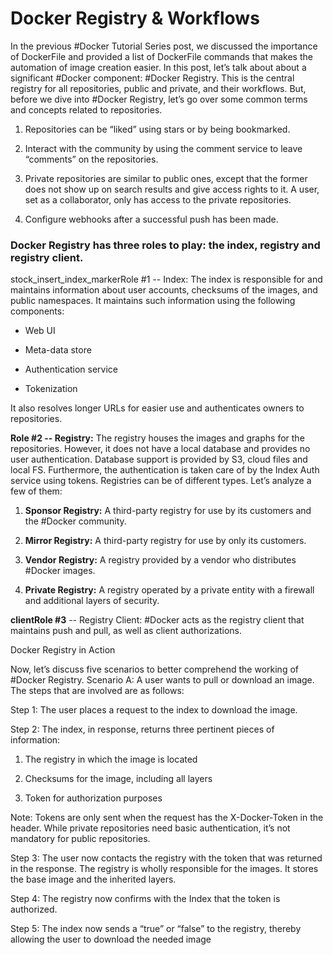 # Docker Registry & Workflows

In the previous #Docker Tutorial Series post, we discussed the importance of DockerFile and provided a list of DockerFile commands that makes the automation of image creation easier. In this post, let’s talk about about a significant #Docker component: #Docker Registry. This is the central registry for all repositories, public and private, and their workflows. But, before we dive into #Docker Registry, let’s go over some common terms and concepts related to repositories.

1. Repositories can be “liked” using stars or by being bookmarked.

2. Interact with the community by using the comment service to leave “comments” on the repositories.

3. Private repositories are similar to public ones, except that the former does not show up on search results and give access rights to it. A user, set as a collaborator, only has access to the private repositories.

4. Configure webhooks after a successful push has been made.

### Docker Registry has three roles to play: the index, registry and registry client.

stock_insert_index_markerRole #1 -- Index: The index is responsible for and maintains information about user accounts, checksums of the images, and public namespaces. It maintains such information using the following components:

* Web UI

* Meta-data store

* Authentication service

* Tokenization

It also resolves longer URLs for easier use and authenticates owners to repositories.

**Role #2 -- Registry:** The registry houses the images and graphs for the repositories. However, it does not have a local database and provides no user authentication. Database support is provided by S3, cloud files and local FS. Furthermore, the authentication is taken care of by the Index Auth service using tokens. Registries can be of different types. Let’s analyze a few of them:

1. **Sponsor Registry:** A third-party registry for use by its customers and the #Docker community.

2. **Mirror Registry:** A third-party registry for use by only its customers.

3. **Vendor Registry:** A registry provided by a vendor who distributes #Docker images.

4. **Private Registry:** A registry operated by a private entity with a firewall and additional layers of security.

**clientRole #3** -- Registry Client: #Docker acts as the registry client that maintains push and pull, as well as client authorizations.

Docker Registry in Action

Now, let’s discuss five scenarios to better comprehend the working of #Docker Registry. Scenario A: A user wants to pull or download an image. The steps that are involved are as follows:

Step 1: The user places a request to the index to download the image.

Step 2: The index, in response, returns three pertinent pieces of information:

1. The registry in which the image is located

2. Checksums for the image, including all layers

3. Token for authorization purposes

Note: Tokens are only sent when the request has the X-Docker-Token in the header. While private repositories need basic authentication, it’s not mandatory for public repositories.

Step 3: The user now contacts the registry with the token that was returned in the response. The registry is wholly responsible for the images. It stores the base image and the inherited layers.

Step 4: The registry now confirms with the Index that the token is authorized.

Step 5: The index now sends a “true” or “false” to the registry, thereby allowing the user to download the needed image